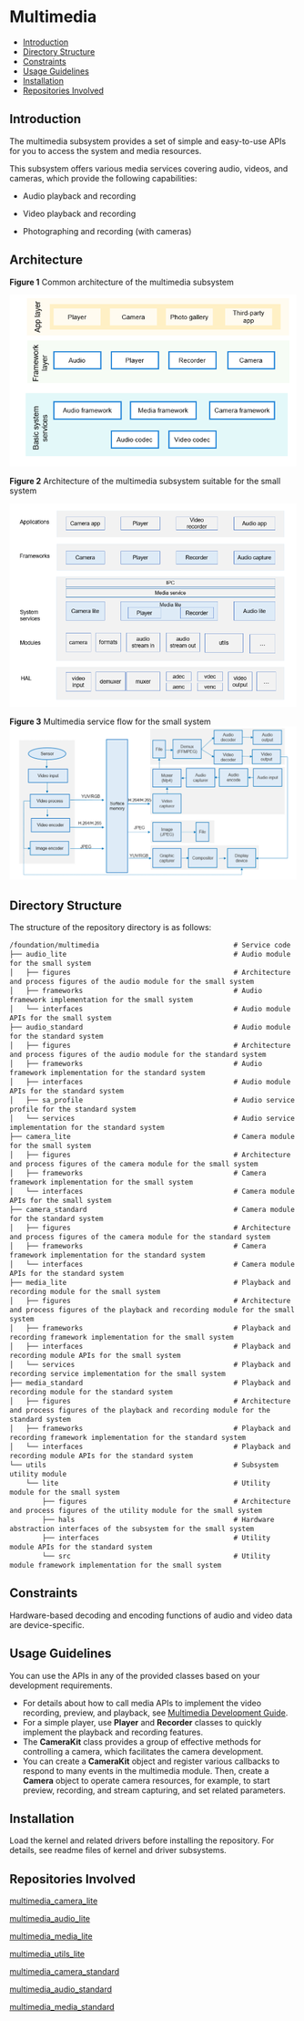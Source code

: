 # Multimedia<a name="EN-US_TOPIC_0000001078026808"></a>

-   [Introduction](#section11660541593)
-   [Directory Structure](#section161941989596)
-   [Constraints](#section119744591305)
-   [Usage Guidelines](#section1312121216216)
-   [Installation](#section11914418405)
-   [Repositories Involved](#section1371113476307)

## Introduction<a name="section11660541593"></a>

The multimedia subsystem provides a set of simple and easy-to-use APIs for you to access the system and media resources.

This subsystem offers various media services covering audio, videos, and cameras, which provide the following capabilities:

-   Audio playback and recording
-   Video playback and recording

-   Photographing and recording \(with cameras\)

## Architecture<a name="section11660541594"></a>

**Figure  1**  Common architecture of the multimedia subsystem<a name="fig13371156141412"></a>  


![](figures/en-us_image_0000001163462711.png)

**Figure  2**  Architecture of the multimedia subsystem suitable for the small system<a name="fig866802061417"></a>  


![](figures/multimedia-subsystem-architecture.png)

**Figure  3**  Multimedia service flow for the small system<a name="fig1334042801419"></a>  
![](figures/multimedia-service-flow-for-the-small-system.png "multimedia-service-flow-for-the-small-system")

## Directory Structure<a name="section161941989596"></a>

The structure of the repository directory is as follows:

```
/foundation/multimedia                                 # Service code
├── audio_lite                                         # Audio module for the small system
│   ├── figures                                        # Architecture and process figures of the audio module for the small system
│   ├── frameworks                                     # Audio framework implementation for the small system
│   └── interfaces                                     # Audio module APIs for the small system
├── audio_standard                                     # Audio module for the standard system
│   ├── figures                                        # Architecture and process figures of the audio module for the standard system
│   ├── frameworks                                     # Audio framework implementation for the standard system
│   ├── interfaces                                     # Audio module APIs for the standard system
│   ├── sa_profile                                     # Audio service profile for the standard system
│   └── services                                       # Audio service implementation for the standard system
├── camera_lite                                        # Camera module for the small system
│   ├── figures                                        # Architecture and process figures of the camera module for the small system
│   ├── frameworks                                     # Camera framework implementation for the small system
│   └── interfaces                                     # Camera module APIs for the small system
├── camera_standard                                    # Camera module for the standard system
│   ├── figures                                        # Architecture and process figures of the camera module for the standard system
│   ├── frameworks                                     # Camera framework implementation for the standard system
│   └── interfaces                                     # Camera module APIs for the standard system
├── media_lite                                         # Playback and recording module for the small system
│   ├── figures                                        # Architecture and process figures of the playback and recording module for the small system
│   ├── frameworks                                     # Playback and recording framework implementation for the small system
│   ├── interfaces                                     # Playback and recording module APIs for the small system
│   └── services                                       # Playback and recording service implementation for the small system
├── media_standard                                     # Playback and recording module for the standard system
│   ├── figures                                        # Architecture and process figures of the playback and recording module for the standard system
│   ├── frameworks                                     # Playback and recording framework implementation for the standard system
│   └── interfaces                                     # Playback and recording module APIs for the standard system
└── utils                                              # Subsystem utility module
    └── lite                                           # Utility module for the small system
        ├── figures                                    # Architecture and process figures of the utility module for the small system
        ├── hals                                       # Hardware abstraction interfaces of the subsystem for the small system
        ├── interfaces                                 # Utility module APIs for the standard system
        └── src                                        # Utility module framework implementation for the small system
```

## Constraints<a name="section119744591305"></a>

Hardware-based decoding and encoding functions of audio and video data are device-specific.

## Usage Guidelines<a name="section1312121216216"></a>

You can use the APIs in any of the provided classes based on your development requirements.

-   For details about how to call media APIs to implement the video recording, preview, and playback, see  [Multimedia Development Guide](https://gitee.com/openharmony/docs/blob/master/en/device-dev/subsystems/subsys-multimedia.md).
-   For a simple player, use  **Player**  and  **Recorder**  classes to quickly implement the playback and recording features.
-   The  **CameraKit**  class provides a group of effective methods for controlling a camera, which facilitates the camera development.
-   You can create a  **CameraKit**  object and register various callbacks to respond to many events in the multimedia module. Then, create a  **Camera**  object to operate camera resources, for example, to start preview, recording, and stream capturing, and set related parameters.

## Installation<a name="section11914418405"></a>

Load the kernel and related drivers before installing the repository. For details, see readme files of kernel and driver subsystems.

## Repositories Involved<a name="section1371113476307"></a>

[multimedia\_camera\_lite](https://gitee.com/openharmony/multimedia_camera_lite)

[multimedia\_audio\_lite](https://gitee.com/openharmony/multimedia_audio_lite)

[multimedia\_media\_lite](https://gitee.com/openharmony/multimedia_media_lite)

[multimedia\_utils\_lite](https://gitee.com/openharmony/multimedia_utils_lite)

[multimedia\_camera\_standard](https://gitee.com/openharmony/multimedia_camera_standard)

[multimedia\_audio\_standard](https://gitee.com/openharmony/multimedia_audio_standard)

[multimedia\_media\_standard](https://gitee.com/openharmony/multimedia_media_standard)

